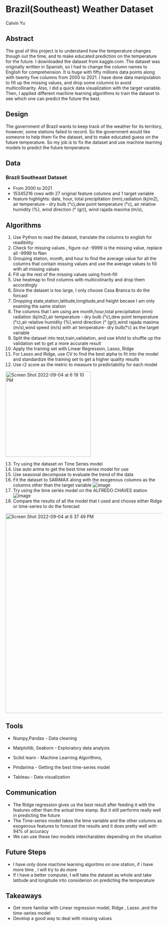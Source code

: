 # Brazil(Southeast) Weather Dataset 
Calvin Yu
## Abstract 
The goal of this project is to understand how the temperature changes though out the time, and to make educated prediction on the temperature for the future. I downloaded the dataset from kaggle.com. The dataset was originally written in Spanish, so I had to change the column names to English for comprehension. It is huge with fifty millions data points along with twenty five columns from 2000 to 2021. I have done data manipulation to fill up the missing values, and drop some columns to avoid multicollinarity.
Also, I did a quick data visualization with the target variable. Then, I applied different machine learning algorithms to train the dataset to see which one can predict the future the best.
## Design
The government of Brazil wants to keep track of the weather for its territory, however, some stations failed to record. So the government would like someone to help them fix the dataset, and to make educated guess on the future temperature. So my job is to fix the dataset and use machine learning models to predict the future temperature.
## Data
### Brazil Southeast Dataset
- From 2000 to 2021
- 15345216 rows with 27 original feature columns and 1 target variable 
- feature highlights:  date, hour, total precipitation (mm),radiation (kj/m2), air temperature - dry bulb (°c),dew point temperature (°c), air relative humidity (%),
wind direction (° (gr)), wind rajada maxima (m/s),
## Algorithms 
1. Use Python to read the dataset, translate the columns to english for readibility
2. Check for missing values , figure out -9999 is the missing value, replace all -9999 to Nan
3. Grouping station, month, and hour to find the average value for all the columns that contain missing values and use the average values to fill with all missing values 
4. Fill up the rest of the missing values using front-fill 
5. Use heatmap to find columns with multicolinarity and drop them accordingly 
6. Since the dataset is too large, I only choose Casa Branca to do the forcast
7. Dropping state,station,latitude,longitude,and height becase I am only examing the same station
8. The columns that I am using are 	month,hour,total precipitation (mm)	radiation (kj/m2),air temperature - dry bulb (°c),dew point temperature (°c),air relative humidity (%),wind direction (° (gr)),wind rajada maxima (m/s),wind speed (m/s) with air temperature- dry bulb(°c) as the target variable
9. Split the dataset into test,train,validation, and use kfold to shuffle up the validation set to get a more accurate result
10. Apply the training set with Linear Regression, Lasso, Ridge 
11. For Lasso and Ridge, use CV to find the best alpha to fit into the model and standardize the training set to get a higher quality results
12. Use r2 score as the metric to measure to predictability for each model 
<img width="273" alt="Screen Shot 2022-09-04 at 6 19 10 PM" src="https://user-images.githubusercontent.com/63031028/188342504-c1bc6af6-9ce1-4696-a39a-7c58b09d14a9.png">

13. Try using the dataset on Time Series model 
14. Use auto arima to get the best time series model for use 
15. Use seasonal decompose to evaluate the trend of the data
16. Fit the dataset to SARIMAX along with the exogenous columns as the columns other than the target variable
![image](https://user-images.githubusercontent.com/63031028/188343416-07152453-a73d-4c3b-af44-c8032433ac91.png)
17. Try using the time series model on the ALFREDO CHAVES station 
![image](https://user-images.githubusercontent.com/63031028/188343550-88250294-952a-4011-b37d-61896cb3ff45.png)
18. Compare the results of all the model that I used and choose either Ridge or time-series to do the forecast

<img width="640" alt="Screen Shot 2022-09-04 at 6 37 49 PM" src="https://user-images.githubusercontent.com/63031028/188343751-eca62ce8-77ea-431a-9938-2da8373016fc.png">

## Tools
- Numpy,Pandas - Data cleaning 
- Matplotlib, Seaborn - Exploratory data analysis 

- Scikit learn - Machine Learning Algorithms,
- Pmdarima - Getting the best time-series model 
- Tableau - Data visualization 
## Communication 
- The Ridge regression gives us the best result after feeding it with the features other than the actual time stamp. But it still performs really well in predicting the future
- The Time-series model takes the time variable and the other columns as exogenous features to forecast the results and it does pretty well with 94% of accuracy 
- We can use these two models intercharables depending on the situation 

## Future Steps
- I have only done machine learning algoritms on one station, if i have more time , I will try to do more 
- If I have a better computer, I will take the dataset as whole and take latitude and longitude into considerion on  predicting the  temperature 
## Takeaways 
- Get more familiar with Linear regression model, Ridge , Lasso ,and the time-series model 
- Develop a good way to deal with missing values

